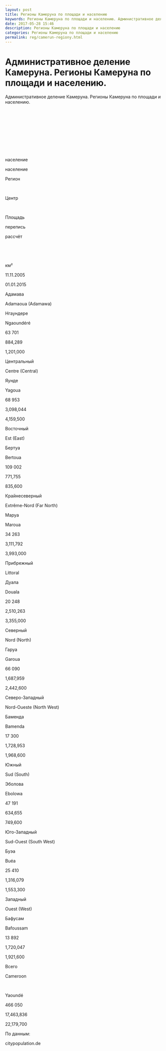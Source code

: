 ```yaml
---
layout: post
title: Регионы Камеруна по площади и населению 
keywords: Регионы Камеруна по площади и населению. Административное деление.
date: 2017-05-28 15:46
description: Регионы Камеруна по площади и населению
categories: Регионы Камеруна по площади и населению
permalink: reg/camerun-regiony.html
---
```


# Административное деление Камеруна. Регионы Камеруна по площади и населению.


Административное деление Камеруна. Регионы Камеруна по площади и населению.








 


 


 


 


 


население


население






Регион


 


Центр


 


Площадь


перепись


рассчёт






 


 


км²


11.11.2005


01.01.2015






Адамава


Adamaoua (Adamawa)


Нгаундере


Ngaoundéré


63 701


884,289


1,201,000






Центральный


Centre (Central)


Яунде


Yagoua


68 953


3,098,044


4,159,500






Восточный


Est (East)


Бертуа


Bertoua


109 002


771,755


835,600






Крайнесеверный


Extrême-Nord (Far North)


Маруа


Maroua


34 263


3,111,792


3,993,000






Прибрежный


Littoral


Дуала


Douala


20 248


2,510,263


3,355,000






Северный


Nord (North)


Гаруа


Garoua


66 090


1,687,959


2,442,600






Северо-Западный


Nord-Oueste (North West)


Баменда


Bamenda


17 300


1,728,953


1,968,600






Южный


Sud (South)


Эболова


Ebolowa


47 191


634,655


749,600






Юго-Западный


Sud-Ouest (South West)


Буэа


Buéa


25 410


1,316,079


1,553,300






Западный


Ouest (West)


Бафусам


Bafoussam


13 892


1,720,047


1,921,600






Всего


Cameroon


 


Yaoundé


466 050


17,463,836


22,179,700








По данным:


citypopulation.de



		
